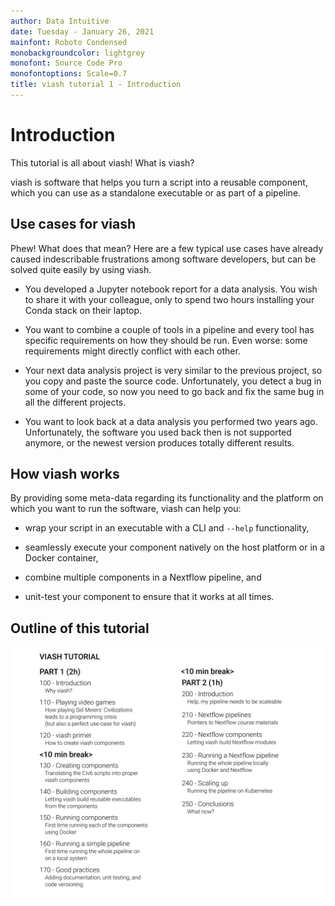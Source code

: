 ```yaml
---
author: Data Intuitive
date: Tuesday - January 26, 2021
mainfont: Roboto Condensed
monobackgroundcolor: lightgrey
monofont: Source Code Pro
monofontoptions: Scale=0.7
title: viash tutorial 1 - Introduction
---
```


# Introduction

This tutorial is all about viash! What is viash?

viash is software that helps you turn a script into a reusable
component, which you can use as a standalone executable or as part of a
pipeline.

## Use cases for viash

Phew! What does that mean? Here are a few typical use cases have already
caused indescribable frustrations among software developers, but can be
solved quite easily by using viash.

-   You developed a Jupyter notebook report for a data analysis. You
    wish to share it with your colleague, only to spend two hours
    installing your Conda stack on their laptop.

-   You want to combine a couple of tools in a pipeline and every tool
    has specific requirements on how they should be run. Even worse:
    some requirements might directly conflict with each other.

-   Your next data analysis project is very similar to the previous
    project, so you copy and paste the source code. Unfortunately, you
    detect a bug in some of your code, so now you need to go back and
    fix the same bug in all the different projects.

-   You want to look back at a data analysis you performed two years
    ago. Unfortunately, the software you used back then is not supported
    anymore, or the newest version produces totally different results.

## How viash works

By providing some meta-data regarding its functionality and the platform
on which you want to run the software, viash can help you:

-   wrap your script in an executable with a CLI and `--help`
    functionality,

-   seamlessly execute your component natively on the host platform or
    in a Docker container,

-   combine multiple components in a Nextflow pipeline, and

-   unit-test your component to ensure that it works at all times.

## Outline of this tutorial

![](img/outline.svg)
